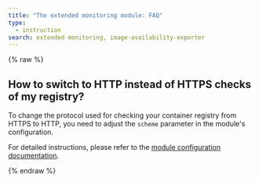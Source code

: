 ```yaml
---
title: "The extended monitoring module: FAQ"
type:
  - instruction
search: extended monitoring, image-availability-exporter
---
```


{% raw %}

## How to switch to HTTP instead of HTTPS checks of my registry?

To change the protocol used for checking your container registry from HTTPS to HTTP, you need to adjust the `scheme` parameter in the module's configuration.

For detailed instructions, please refer to the [module configuration documentation](../configuration.html#parameters-imageavailability-registry-scheme).

{% endraw %}
